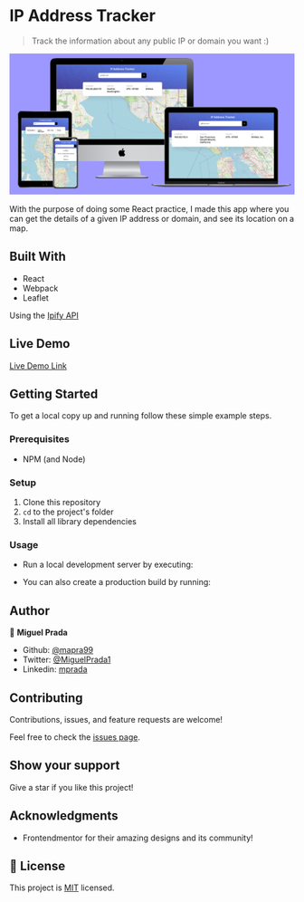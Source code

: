 # IP Address Tracker

> Track the information about any public IP or domain you want :)

![screenshot](./docs/mockup.png)

With the purpose of doing some React practice, I made this app where you can get the details of a given IP address or domain, and see its location on a map.

## Built With

- React
- Webpack
- Leaflet

Using the [Ipify API](https://www.ipify.org/)

## Live Demo

[Live Demo Link](https://ip-tracker.vercel.app/)


## Getting Started

To get a local copy up and running follow these simple example steps.

### Prerequisites
- NPM (and Node)

### Setup
1. Clone this repository
2. `cd` to the project's folder
3. Install all library dependencies

### Usage

- Run a local development server by executing:
  
- You can also create a production build by running:
  

## Author

👤 **Miguel Prada**

- Github: [@mapra99](https://github.com/mapra99)
- Twitter: [@MiguelPrada1](https://twitter.com/MiguelPrada1)
- Linkedin: [mprada](https://linkedin.com/in/mprada)

## Contributing

Contributions, issues, and feature requests are welcome!

Feel free to check the [issues page](issues/).

## Show your support

Give a star if you like this project!

## Acknowledgments

- Frontendmentor for their amazing designs and its community!

## 📝 License

This project is [MIT](lic.url) licensed.
